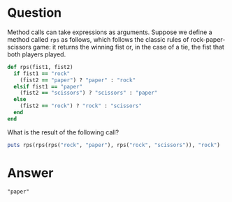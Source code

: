 # Question
Method calls can take expressions as arguments. Suppose we define a method called `rps` as follows, which follows the classic rules of rock-paper-scissors game: it returns the winning fist or, in the case of a tie, the fist that both players played.
```ruby
def rps(fist1, fist2)
  if fist1 == "rock"
    (fist2 == "paper") ? "paper" : "rock"
  elsif fist1 == "paper"
    (fist2 == "scissors") ? "scissors" : "paper"
  else
    (fist2 == "rock") ? "rock" : "scissors"
  end
end
```
What is the result of the following call?
```ruby
puts rps(rps(rps("rock", "paper"), rps("rock", "scissors")), "rock")
```
# Answer
`"paper"`
